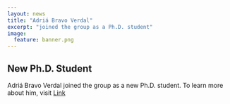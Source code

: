 ```yaml
---
layout: news
title: "Adriá Bravo Verdal"  
excerpt: "joined the group as a Ph.D. student" 
image:
  feature: banner.png
---
```


## New Ph.D. Student

Adriá Bravo Verdal joined the group as a new Ph.D. student. To learn more about him, visit [Link](/people/adria_verdal)
